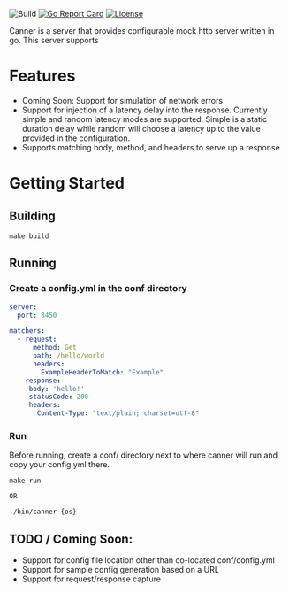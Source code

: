 ![Build](https://github.com/bobmaertz/canner/actions/workflows/test.yml/badge.svg)
[![Go Report Card](https://goreportcard.com/badge/github.com/bobmaertz/canner)](https://goreportcard.com/report/github.com/bobmaertz/canner)
[![License](https://img.shields.io/badge/license-MIT-blue.svg)](https://github.com/bobmaertz/canner/blob/master/LICENSE.md)


Canner is a server that provides configurable mock http server written in go. This server supports 


# Features
 - Coming Soon: Support for simulation of network errors
 - Support for injection of a latency delay into the response. Currently simple and random latency modes are supported. Simple is a static duration delay while random will choose a latency up to the value provided in the configuration. 
 - Supports matching body, method, and headers to serve up a response 

# Getting Started
## Building 
```shell
make build 
```

## Running 

### Create a config.yml in the conf directory 
```yaml
server:
  port: 8450

matchers:
  - request:
      method: Get 
      path: /hello/world
      headers:
        ExampleHeaderToMatch: "Example"
    response:
     body: 'hello!'
     statusCode: 200
     headers:
       Content-Type: "text/plain; charset=utf-8"
```


### Run

Before running, create a conf/ directory next to where canner will run and copy your config.yml there. 


```shell 
make run  
 
OR 

./bin/canner-{os} 
```


## TODO / Coming Soon: 
- Support for config file location other than co-located conf/config.yml 
- Support for sample config generation based on a URL
- Support for request/response capture 
